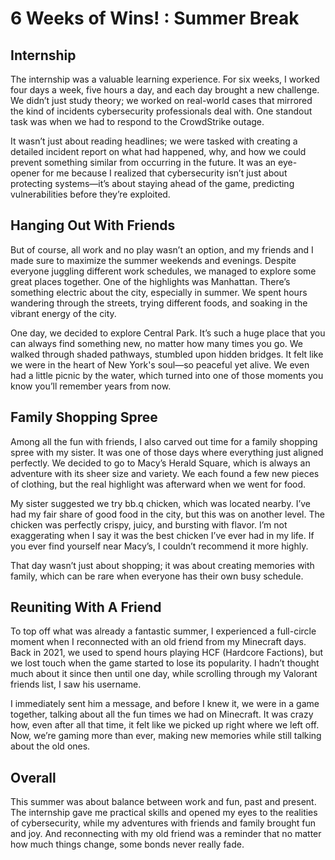 # 6 Weeks of Wins! : Summer Break

## Internship

The internship was a valuable learning experience. For six weeks, I worked four days a week, five hours a day, and each day brought a new challenge. We didn’t just study theory; we worked on real-world cases that mirrored the kind of incidents cybersecurity professionals deal with. One standout task was when we had to respond to the CrowdStrike outage.

It wasn’t just about reading headlines; we were tasked with creating a detailed incident report on what had happened, why, and how we could prevent something similar from occurring in the future. It was an eye-opener for me because I realized that cybersecurity isn’t just about protecting systems—it’s about staying ahead of the game, predicting vulnerabilities before they’re exploited.

## Hanging Out With Friends

But of course, all work and no play wasn’t an option, and my friends and I made sure to maximize the summer weekends and evenings. Despite everyone juggling different work schedules, we managed to explore some great places together. One of the highlights was Manhattan. There’s something electric about the city, especially in summer. We spent hours wandering through the streets, trying different foods, and soaking in the vibrant energy of the city.

One day, we decided to explore Central Park. It’s such a huge place that you can always find something new, no matter how many times you go. We walked through shaded pathways, stumbled upon hidden bridges. It felt like we were in the heart of New York's soul—so peaceful yet alive. We even had a little picnic by the water, which turned into one of those moments you know you’ll remember years from now.

## Family Shopping Spree

Among all the fun with friends, I also carved out time for a family shopping spree with my sister. It was one of those days where everything just aligned perfectly. We decided to go to Macy’s Herald Square, which is always an adventure with its sheer size and variety. We each found a few new pieces of clothing, but the real highlight was afterward when we went for food.

My sister suggested we try bb.q chicken, which was located nearby. I’ve had my fair share of good food in the city, but this was on another level. The chicken was perfectly crispy, juicy, and bursting with flavor. I’m not exaggerating when I say it was the best chicken I’ve ever had in my life. If you ever find yourself near Macy’s, I couldn’t recommend it more highly.

That day wasn’t just about shopping; it was about creating memories with family, which can be rare when everyone has their own busy schedule.

## Reuniting With A Friend

To top off what was already a fantastic summer, I experienced a full-circle moment when I reconnected with an old friend from my Minecraft days. Back in 2021, we used to spend hours playing HCF (Hardcore Factions), but we lost touch when the game started to lose its popularity. I hadn’t thought much about it since then until one day, while scrolling through my Valorant friends list, I saw his username.

I immediately sent him a message, and before I knew it, we were in a game together, talking about all the fun times we had on Minecraft. It was crazy how, even after all that time, it felt like we picked up right where we left off. Now, we’re gaming more than ever, making new memories while still talking about the old ones.

## Overall

This summer was about balance between work and fun, past and present. The internship gave me practical skills and opened my eyes to the realities of cybersecurity, while my adventures with friends and family brought fun and joy. And reconnecting with my old friend was a reminder that no matter how much things change, some bonds never really fade.
